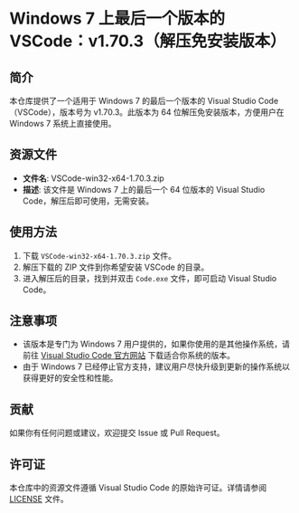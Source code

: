 # Windows 7 上最后一个版本的 VSCode：v1.70.3（解压免安装版本）

## 简介

本仓库提供了一个适用于 Windows 7 的最后一个版本的 Visual Studio Code（VSCode），版本号为 v1.70.3。此版本为 64 位解压免安装版本，方便用户在 Windows 7 系统上直接使用。

## 资源文件

- **文件名**: VSCode-win32-x64-1.70.3.zip
- **描述**: 该文件是 Windows 7 上的最后一个 64 位版本的 Visual Studio Code，解压后即可使用，无需安装。

## 使用方法

1. 下载 `VSCode-win32-x64-1.70.3.zip` 文件。
2. 解压下载的 ZIP 文件到你希望安装 VSCode 的目录。
3. 进入解压后的目录，找到并双击 `Code.exe` 文件，即可启动 Visual Studio Code。

## 注意事项

- 该版本是专门为 Windows 7 用户提供的，如果你使用的是其他操作系统，请前往 [Visual Studio Code 官方网站](https://code.visualstudio.com/) 下载适合你系统的版本。
- 由于 Windows 7 已经停止官方支持，建议用户尽快升级到更新的操作系统以获得更好的安全性和性能。

## 贡献

如果你有任何问题或建议，欢迎提交 Issue 或 Pull Request。

## 许可证

本仓库中的资源文件遵循 Visual Studio Code 的原始许可证。详情请参阅 [LICENSE](LICENSE) 文件。
